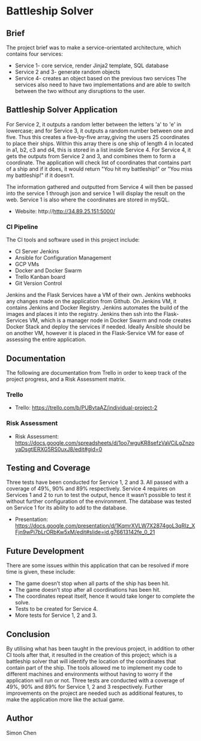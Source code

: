 # Battleship Solver

## Brief
The project brief was to make a service-orientated architecture, which contains four services:
* Service 1- core service, render Jinja2 template, SQL database
* Service 2 and 3- generate random objects
* Service 4- creates an object based on the previous two services 
The services also need to have two implementations and are able to switch between the two without any disruptions to the user. 


## Battleship Solver Application
For Service 2, it outputs a random letter between the letters 'a' to 'e' in lowercase; and for Service 3, it outputs a random number between one and five. Thus this creates a five-by-five array,giving the users 25 coordinates to place their ships. Within this array there is one ship of length 4 in located in a1, b2, c3 and d4, this is stored in a list inside Service 4.
For Service 4, it gets the outputs from Service 2 and 3, and combines them to form a coordinate. The application will check list of coordinates that contains part of a ship and if it does, it would return "You hit my battleship!" or "You miss my battleship!" if it doesn’t. 

The information gathered and outputted from Service 4 will then be passed into the service 1 through json and service 1 will display the result on the web. Service 1 is also where the coordinates are stored in mySQL.

* Website: http://http://34.89.25.151:5000/

### CI Pipeline
The CI tools and software used in this project include:
* CI Server Jenkins 
* Ansible for Configuration Management
* GCP VMs
* Docker and Docker Swarm 
* Trello Kanban board 
* Git Version Control 

Jenkins and the Flask Services have a VM of their own. 
Jenkins webhooks any changes made on the application from Github. 
On Jenkins VM, it contains Jenkins and Docker Registry. Jenkins automates the build of the images and places it into the registry.
Jenkins then ssh into the Flask-Services VM, which is a manager node in Docker Swarm and node creates Docker Stack and deploy the services if needed.
Ideally Ansible should be on another VM, however it is placed in the Flask-Service VM for ease of assessing the entire application.

## Documentation
The following are documentation from Trello in order to keep track of the project progress, and a Risk Assessment matrix.

### Trello

* Trello: https://trello.com/b/PUBvtaAZ/individual-project-2

### Risk Assessment

* Risk Assessment: https://docs.google.com/spreadsheets/d/1oo7wguKR8sefzVaVCjLgZnzoyaDsgtlERXG5RS0uxJ8/edit#gid=0

## Testing and Coverage 
Three tests have been conducted for Service 1, 2 and 3. All passed with a coverage of 49%, 90% and 89% respectively.
Service 4 requires on Services 1 and 2 to run to test the output, hence it wasn’t possible to test it without further configuration of the environment.
The database was tested on Service 1 for its ability to add to the database.

* Presentation: https://docs.google.com/presentation/d/1KqmrXVLW7X2874goL3qRIz_XFjn9wPi7bLrORbKw5xM/edit#slide=id.g76613142fe_0_21

## Future Development
There are some issues within this application that can be resolved if more time is given, these include:
* The game doesn’t stop when all parts of the ship has been hit.
* The game doesn’t stop after all coordinations has been hit.
* The coordinates repeat itself, hence it would take longer to complete the solve. 
* Tests to be created for Service 4.
* More tests for Service 1, 2 and 3. 

## Conclusion
By utilising what has been taught in the previous project, in addition to other CI tools after that, it resulted in the creation of this project; which is a battleship solver that will identify the location of the coordinates that contain part of the ship. 
The tools allowed me to implement my code to different machines and environments without having to worry if the application will run or not.
Three tests are conducted with a coverage of 49%, 90% and 89% for Service 1, 2 and 3 respectively. 
Further improvements on the project are needed such as additional features, to make the application more like the actual game. 

## Author
Simon Chen









